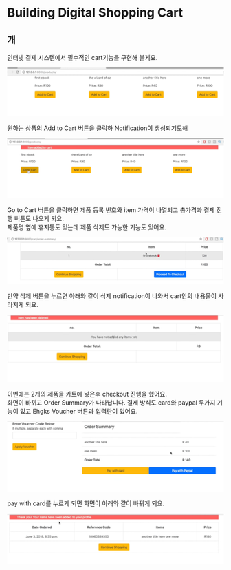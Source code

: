 # Building Digital Shopping Cart

## 개

인터넷 결제 시스템에서 필수적인 cart기능을 구현해 볼게요.

![](../../../.gitbook/assets/image%20%28385%29.png)

원하는 상품의 Add to Cart 버튼을 클릭하 Notification이 생성되기도해

![](../../../.gitbook/assets/image%20%28402%29.png)

Go to Cart 버튼을 클릭하면 제품 등록 번호와 item 가격이 나열되고 총가격과 결제 진행 버튼도 나오게 되요.   
제품명 옆에 휴지통도 있는데 제품 삭제도 가능한 기능도 있어요. 

![](../../../.gitbook/assets/image%20%28377%29.png)

만약 삭제 버튼을 누르면 아래와 같이 삭제 notification이 나와서 cart안의 내용물이 사라지게 되요. 

![](../../../.gitbook/assets/image%20%28399%29.png)



이번에는 2개의 제품을 카트에 넣은후 checkout 진행을 했어요.  
화면이 바뀌고 Order Summary가 나타납니다. 결제 방식도 card와 paypal 두가지 기능이 있고 Ehgks Voucher 버튼과 입력란이 있어요.

![](../../../.gitbook/assets/image%20%28406%29.png)



pay with card를 누르게 되면 화면이 아래와 같이 바뀌게 되요.

![](../../../.gitbook/assets/image%20%28386%29.png)



